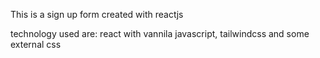 This is a sign up form created with reactjs

technology used are:
react with vannila javascript,
tailwindcss and
some external css



